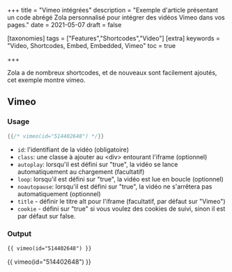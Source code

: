 +++
title = "Vimeo intégrées"
description = "Exemple d'article présentant un code abrégé Zola personnalisé pour intégrer des vidéos Vimeo dans vos pages."
date = 2021-05-07
draft = false

[taxonomies]
tags = ["Features","Shortcodes","Video"]
[extra]
keywords = "Video, Shortcodes, Embed, Embedded, Vimeo"
toc = true
 
+++

Zola a de nombreux shortcodes, et de nouveaux sont facilement ajoutés, cet exemple montre vimeo.
<!-- more -->

## Vimeo

### Usage

```rs
{{/* vimeo(id="514402648") */}}
```

- `id`: l'identifiant de la vidéo (obligatoire)
- `class`: une classe à ajouter au &lt;div&gt; entourant l'iframe (optionnel)
- `autoplay`: lorsqu'il est défini sur "true", la vidéo se lance automatiquement au chargement (facultatif)
- `loop`: lorsqu'il est défini sur "true", la vidéo est lue en boucle (optionnel)
- `noautopause`: lorsqu'il est défini sur "true", la vidéo ne s'arrêtera pas automatiquement (optionnel)
- `title` - définir le titre alt pour l'iframe (facultatif, par défaut sur "Vimeo")
- `cookie` - défini sur "true" si vous voulez des cookies de suivi, sinon il est par défaut sur false.

### Output

```html
{{ vimeo(id="514402648") }}
```
{{ vimeo(id="514402648") }}
